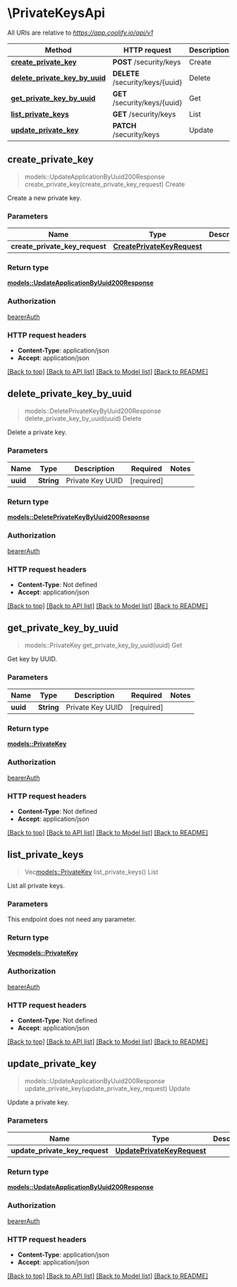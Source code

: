 # \PrivateKeysApi

All URIs are relative to *https://app.coolify.io/api/v1*

Method | HTTP request | Description
------------- | ------------- | -------------
[**create_private_key**](PrivateKeysApi.md#create_private_key) | **POST** /security/keys | Create
[**delete_private_key_by_uuid**](PrivateKeysApi.md#delete_private_key_by_uuid) | **DELETE** /security/keys/{uuid} | Delete
[**get_private_key_by_uuid**](PrivateKeysApi.md#get_private_key_by_uuid) | **GET** /security/keys/{uuid} | Get
[**list_private_keys**](PrivateKeysApi.md#list_private_keys) | **GET** /security/keys | List
[**update_private_key**](PrivateKeysApi.md#update_private_key) | **PATCH** /security/keys | Update



## create_private_key

> models::UpdateApplicationByUuid200Response create_private_key(create_private_key_request)
Create

Create a new private key.

### Parameters


Name | Type | Description  | Required | Notes
------------- | ------------- | ------------- | ------------- | -------------
**create_private_key_request** | [**CreatePrivateKeyRequest**](CreatePrivateKeyRequest.md) |  | [required] |

### Return type

[**models::UpdateApplicationByUuid200Response**](update_application_by_uuid_200_response.md)

### Authorization

[bearerAuth](../README.md#bearerAuth)

### HTTP request headers

- **Content-Type**: application/json
- **Accept**: application/json

[[Back to top]](#) [[Back to API list]](../README.md#documentation-for-api-endpoints) [[Back to Model list]](../README.md#documentation-for-models) [[Back to README]](../README.md)


## delete_private_key_by_uuid

> models::DeletePrivateKeyByUuid200Response delete_private_key_by_uuid(uuid)
Delete

Delete a private key.

### Parameters


Name | Type | Description  | Required | Notes
------------- | ------------- | ------------- | ------------- | -------------
**uuid** | **String** | Private Key UUID | [required] |

### Return type

[**models::DeletePrivateKeyByUuid200Response**](delete_private_key_by_uuid_200_response.md)

### Authorization

[bearerAuth](../README.md#bearerAuth)

### HTTP request headers

- **Content-Type**: Not defined
- **Accept**: application/json

[[Back to top]](#) [[Back to API list]](../README.md#documentation-for-api-endpoints) [[Back to Model list]](../README.md#documentation-for-models) [[Back to README]](../README.md)


## get_private_key_by_uuid

> models::PrivateKey get_private_key_by_uuid(uuid)
Get

Get key by UUID.

### Parameters


Name | Type | Description  | Required | Notes
------------- | ------------- | ------------- | ------------- | -------------
**uuid** | **String** | Private Key UUID | [required] |

### Return type

[**models::PrivateKey**](PrivateKey.md)

### Authorization

[bearerAuth](../README.md#bearerAuth)

### HTTP request headers

- **Content-Type**: Not defined
- **Accept**: application/json

[[Back to top]](#) [[Back to API list]](../README.md#documentation-for-api-endpoints) [[Back to Model list]](../README.md#documentation-for-models) [[Back to README]](../README.md)


## list_private_keys

> Vec<models::PrivateKey> list_private_keys()
List

List all private keys.

### Parameters

This endpoint does not need any parameter.

### Return type

[**Vec<models::PrivateKey>**](PrivateKey.md)

### Authorization

[bearerAuth](../README.md#bearerAuth)

### HTTP request headers

- **Content-Type**: Not defined
- **Accept**: application/json

[[Back to top]](#) [[Back to API list]](../README.md#documentation-for-api-endpoints) [[Back to Model list]](../README.md#documentation-for-models) [[Back to README]](../README.md)


## update_private_key

> models::UpdateApplicationByUuid200Response update_private_key(update_private_key_request)
Update

Update a private key.

### Parameters


Name | Type | Description  | Required | Notes
------------- | ------------- | ------------- | ------------- | -------------
**update_private_key_request** | [**UpdatePrivateKeyRequest**](UpdatePrivateKeyRequest.md) |  | [required] |

### Return type

[**models::UpdateApplicationByUuid200Response**](update_application_by_uuid_200_response.md)

### Authorization

[bearerAuth](../README.md#bearerAuth)

### HTTP request headers

- **Content-Type**: application/json
- **Accept**: application/json

[[Back to top]](#) [[Back to API list]](../README.md#documentation-for-api-endpoints) [[Back to Model list]](../README.md#documentation-for-models) [[Back to README]](../README.md)

